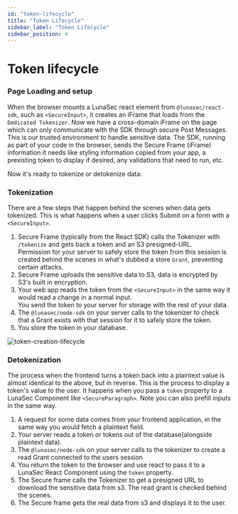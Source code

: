 ```yaml
---
id: "token-lifecycle"
title: "Token Lifecycle"
sidebar_label: "Token Lifecycle"
sidebar_position: 4
---
```

<!--
  ~ Copyright by LunaSec (owned by Refinery Labs, Inc)
  ~
  ~ Licensed under the Creative Commons Attribution-ShareAlike 4.0 International
  ~ (the "License"); you may not use this file except in compliance with the
  ~ License. You may obtain a copy of the License at
  ~
  ~ https://creativecommons.org/licenses/by-sa/4.0/legalcode
  ~
  ~ See the License for the specific language governing permissions and
  ~ limitations under the License.
  ~
-->
# Token lifecycle

### Page Loading and setup
When the browser mounts a LunaSec react element from `@lunasec/react-sdk`, such as `<SecureInput>`, it creates an iFrame that loads from the 
`Dedicated Tokenizer`. Now we have a cross-domain iFrame on the page which can only communicate with the SDK through secure Post Messages.  This is our
trusted environment to handle sensitive data. The SDK, running as part of your code 
in the browser, sends the Secure Frame (iFrame) information it needs like styling information copied from your app, a prexisting token
to display if desired, any validations that need to run, etc.

Now it's ready to tokenize or detokenize data:

### Tokenization
There are a few steps that happen behind the scenes when data gets tokenized.  This is what happens when a
user clicks Submit on a form with a `<SecureInput>`.
1. Secure Frame (typically from the React SDK) calls the Tokenizer with `/tokenize` and gets back a token and an S3 presigned-URL.  
   Permission for your server to safely store the token from this session is created behind the scenes in what's dubbed a store `Grant`, preventing certain attacks.
2. Secure Frame uploads the sensitive data to S3, data is encrypted by S3's built in encryption. 
3. Your web app reads the token from the `<SecureInput>` in the same way it would read a change in a normal input.  
   You send the token to your server for storage with the rest of your data.
4. The `@lunasec/node-sdk` on your server calls to the tokenizer to check that a Grant exists with that session for it to safely store the token. 
5. You store the token in your database.

![token-creation-lifecycle](/img/tokenstorage.svg)

### Detokenization
The process when the frontend turns a token back into a plaintext value is almost identical to the above, but in reverse.
This is the process to display a token's value to the user.  It happens when you pass a `token` property to a LunaSec Component like `<SecureParagraph>`. 
Note you can also prefill inputs in the same way.

1. A request for some data comes from your frontend application, in the same way you would fetch a plaintext field.
1. Your server reads a token or tokens out of the database(alongside plaintext data).
2. The `@lunasec/node-sdk` on your server calls to the tokenizer to create a read Grant connected to the users session
3. You return the token to the browser and use react to pass it to a LunaSec React Component using the `token` property.
4. The Secure frame calls the Tokenizer to get a presigned URL to download the sensitive data from s3.  The read grant is checked behind the scenes.
5. The Secure frame gets the real data from s3 and displays it to the user.
